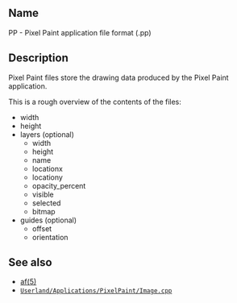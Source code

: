 ## Name

PP - Pixel Paint application file format (.pp)

## Description

Pixel Paint files store the drawing data produced by the Pixel Paint application.

This is a rough overview of the contents of the files:

- width
- height
- layers (optional)
    - width
    - height
    - name
    - locationx
    - locationy
    - opacity_percent
    - visible
    - selected
    - bitmap
- guides (optional)
    - offset
    - orientation

## See also

- [af(5)](help://man/5/af)
- [`Userland/Applications/PixelPaint/Image.cpp`](../../../../../Userland/Applications/PixelPaint/Image.cpp)
